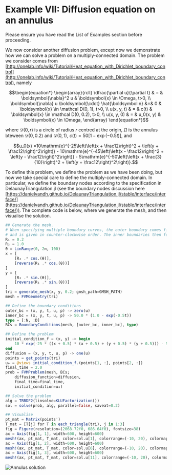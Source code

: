 # Example VII: Diffusion equation on an annulus

Please ensure you have read the List of Examples section before proceeding.

We now consider another diffusion problem, except now we demonstrate how we can solve a problem on a multiply-connected domain. The problem we consider comes from [http://onelab.info/wiki/Tutorial/Heat_equation_with_Dirichlet_boundary_control](http://onelab.info/wiki/Tutorial/Heat_equation_with_Dirichlet_boundary_control), namely

```math
\begin{equation*}
\begin{array}{rcll}
\dfrac{\partial u}{\partial t} & = & \boldsymbol{\nabla}^2 u & \boldsymbol{x} \in \Omega, t>0, \\
\boldsymbol{\nabla} u \boldsymbol{\cdot}  \hat{\boldsymbol n} &=& 0 & \boldsymbol{x} \in \mathcal D(0, 1), t>0, \\
u(x, y, t) & = & c(t) & \boldsymbol{x} \in \mathcal D(0, 0.2),  t>0, \\
u(x, y, 0) & = & u_0(x, y) & \boldsymbol{x} \in \Omega,
\end{array}
\end{equation*}
```

where $\mathcal D(0, r)$ is a circle of radius $r$ centred at the origin, $\Omega$ is the annulus bteween $\mathcal D(0, 0.2)$ and $\mathcal D(0, 1)$, $c(t) = 50[1-\exp(-0.5t)]$, and 

```math 
u_0(x) =10\mathrm{e}^{-25\left(\left(x + \frac12\right)^2 + \left(y + \frac12\right)^2\right)} - 10\mathrm{e}^{-45\left(\left(x - \frac12\right)^2 + \left(y - \frac12\right)^2\right)} - 5\mathrm{e}^{-50\left(\left(x + \frac{3}{10}\right)^2 + \left(y + \frac12\right)^2\right)}.
```

To define this problem, we define the problem as we have been doing, but now we take special care to define the multiply-connected domain. In particular, we define the boundary nodes according to the specification in DelaunayTriangulation.jl (see the boundary nodes discussion here [https://danielvandh.github.io/DelaunayTriangulation.jl/stable/interface/interface/](https://danielvandh.github.io/DelaunayTriangulation.jl/stable/interface/interface/)). The complete code is below, where we generate the mesh, and then visualise the solution.

```julia 
## Generate the mesh. 
# When specifying multiple boundary curves, the outer boundary comes first 
# and is given in counter-clockwise order. The inner boundaries then follow. 
R₁ = 0.2
R₂ = 1.0
θ = LinRange(0, 2π, 100)
x = [
    [R₂ .* cos.(θ)],
    [reverse(R₁ .* cos.(θ))]
]
y = [
    [R₂ .* sin.(θ)],
    [reverse(R₁ .* sin.(θ))]
]
tri = generate_mesh(x, y, 0.2; gmsh_path=GMSH_PATH)
mesh = FVMGeometry(tri)

## Define the boundary conditions 
outer_bc = (x, y, t, u, p) -> zero(u)
inner_bc = (x, y, t, u, p) -> 50.0 * (1.0 - exp(-0.5t))
type = [:N, :D]
BCs = BoundaryConditions(mesh, [outer_bc, inner_bc], type)

## Define the problem 
initial_condition_f = (x, y) -> begin
    10 * exp(-25 * ((x + 0.5) * (x + 0.5) + (y + 0.5) * (y + 0.5))) - 5 * exp(-50 * ((x + 0.3) * (x + 0.3) + (y + 0.5) * (y + 0.5))) - 10 * exp(-45 * ((x - 0.5) * (x - 0.5) + (y - 0.5) * (y - 0.5)))
end
diffusion = (x, y, t, u, p) -> one(u)
points = get_points(tri)
u₀ = @views initial_condition_f.(points[1, :], points[2, :])
final_time = 2.0
prob = FVMProblem(mesh, BCs;
    diffusion_function=diffusion,
    final_time=final_time,
    initial_condition=u₀)

## Solve the problem 
alg = TRBDF2(linsolve=KLUFactorization())
sol = solve(prob, alg, parallel=false, saveat=0.2)

## Visualise 
pt_mat = Matrix(points')
T_mat = [T[j] for T in each_triangle(tri), j in 1:3]
fig = Figure(resolution=(2068.72f0, 686.64f0), fontsize=38)
ax = Axis(fig[1, 1], width=600, height=600)
mesh!(ax, pt_mat, T_mat, color=sol.u[1], colorrange=(-10, 20), colormap=:viridis)
ax = Axis(fig[1, 2], width=600, height=600)
mesh!(ax, pt_mat, T_mat, color=sol.u[6], colorrange=(-10, 20), colormap=:viridis)
ax = Axis(fig[1, 3], width=600, height=600)
mesh!(ax, pt_mat, T_mat, color=sol.u[11], colorrange=(-10, 20), colormap=:viridis)
```

![Annulus solution](https://github.com/DanielVandH/FiniteVolumeMethod.jl/blob/main/test/figures/annulus_test.png?raw=true)